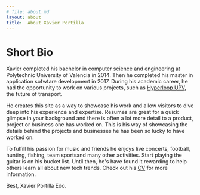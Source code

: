 ```yaml
---
# file: about.md
layout: about
title:  About Xavier Portilla
---
```


# Short Bio
 Xavier completed his bachelor in computer science and engineering at Polytechnic University of Valencia in 2014. 
 Then he completed his master in application sofwtare development in 2017.
 During his academic career, he had the opportunity to work on various projects, such as [Hyperloop UPV](https://www.youtube.com/watch?v=7pP3uMDhH1A), the future of transport.

He creates this site as a way to showcase his work and allow visitors to dive deep into his experience and expertise. Resumes are great for a quick glimpse in your background and there is often a lot more detail to a product, project or business one has worked on. This is his way of showcasing the details behind the projects and businesses he has been so lucky to have worked on.

To fulfill his passion for music and friends he enjoys live concerts, football, hunting, fishing, team sportsand many other activities. Start playing the guitar is on his bucket list. Until then, he's have found it rewarding to help others learn all about new tech trends. Check out his [CV](/resume/) for more information.

Best, Xavier Portilla Edo.
